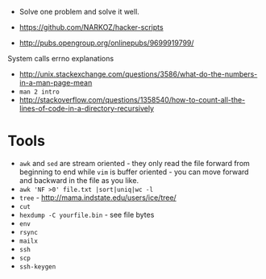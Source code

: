 - Solve one problem and solve it well.

- https://github.com/NARKOZ/hacker-scripts
- http://pubs.opengroup.org/onlinepubs/9699919799/

System calls errno explanations
- http://unix.stackexchange.com/questions/3586/what-do-the-numbers-in-a-man-page-mean
- `man 2 intro`
- http://stackoverflow.com/questions/1358540/how-to-count-all-the-lines-of-code-in-a-directory-recursively

# Tools
- `awk` and `sed` are stream oriented - they only read the file forward from beginning to end while `vim` is buffer oriented - you can move forward and backward in the file as you like.
- `awk 'NF >0' file.txt |sort|uniq|wc -l`
- `tree` - http://mama.indstate.edu/users/ice/tree/
- `cut`
- `hexdump -C yourfile.bin` - see file bytes
- `env`
- `rsync`
- `mailx`
- `ssh`
- `scp`
- `ssh-keygen`
